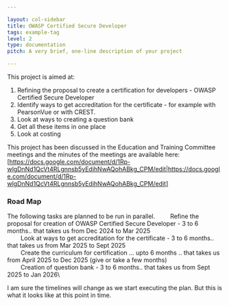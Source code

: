 ```yaml
---

layout: col-sidebar
title: OWASP Certified Secure Developer
tags: example-tag
level: 2
type: documentation
pitch: A very brief, one-line description of your project

---
```


This project is aimed at:
1. Refining the proposal to create a certification for developers - OWASP Certified Secure Developer
2. Identify ways to get accreditation for the certificate - for example with PearsonVue or with CREST.
3. Look at ways to creating a question bank
4. Get all these items in one place
5. Look at costing

This project has been discussed in the Education and Training Committee meetings and the minutes of the meetings are available here:
[https://docs.google.com/document/d/1Rp-wlgDnNd1QcVt4RLgnnsb5yEdihNwAQohABkg_CPM/edit|https://docs.google.com/document/d/1Rp-wlgDnNd1QcVt4RLgnnsb5yEdihNwAQohABkg_CPM/edit]

### Road Map
The following tasks are planned to be run in parallel.
&nbsp; &nbsp; &nbsp; &nbsp; Refine the proposal for creation of OWASP Certified Secure Developer - 3 to 6 months.. that takes us from Dec 2024 to Mar 2025\
&nbsp; &nbsp; &nbsp; &nbsp; Look at ways to get accreditation for the certificate - 3 to 6 months.. that takes us from Mar 2025 to Sept 2025\
&nbsp; &nbsp; &nbsp; &nbsp; Create the curriculum for certification ... upto 6 months .. that takes us from April 2025 to Dec 2025 (give or take a few months)\
&nbsp; &nbsp; &nbsp; &nbsp; Creation of question bank - 3 to 6 months.. that takes us from Sept 2025 to Jan 2026\

I am sure the timelines will change as we start executing the plan. But this is what it looks like at this point in time.
